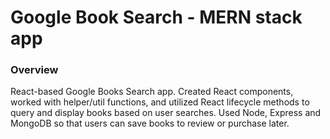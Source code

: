 # Google Book Search - MERN stack app

### Overview
React-based Google Books Search app. Created React components, worked with helper/util functions, and utilized React lifecycle methods to query and display books based on user searches. Used Node, Express and MongoDB so that users can save books to review or purchase later.
